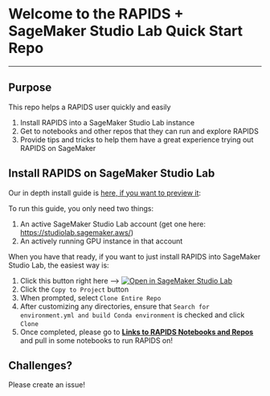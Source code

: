 # Welcome to the RAPIDS + SageMaker Studio Lab Quick Start Repo
---
## Purpose
This repo helps a RAPIDS user quickly and easily 
1. Install RAPIDS into a SageMaker Studio Lab instance
1. Get to notebooks and other repos that they can run and explore RAPIDS
1. Provide tips and tricks to help them have a great experience trying out RAPIDS on SageMaker

## Install RAPIDS on SageMaker Studio Lab
Our in depth install guide is [here, if you want to preview it](rapids-smsl.ipynb): 

To run this guide, you only need two things:
1. An active SageMaker Studio Lab account (get one here: https://studiolab.sagemaker.aws/)
1. An actively running GPU instance in that account

When you have that ready, if you want to just install RAPIDS into SageMaker Studio Lab, the easiest way is:
1. Click this button right here --> [![Open in SageMaker Studio Lab](https://studiolab.sagemaker.aws/studiolab.svg)](https://rapids.ai/smsl.html)
2. Click the `Copy to Project` button
3. When prompted, select `Clone Entire Repo`
4. After customizing any directories, ensure that `Search for environment.yml and build Conda environment` is checked and click `Clone`
5. Once completed, please go to **[Links to RAPIDS Notebooks and Repos](rapids-smsl.ipynb#Links-to-RAPIDS-Notebooks-and-Repos)** and pull in some notebooks to run RAPIDS on!
 
## Challenges?
Please create an issue!
